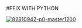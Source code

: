 #FFIX WITH PYTHON

<a href="https://ibb.co/sCjQf79"><img src="https://i.ibb.co/m0Jtjp5/82810942-p0-master1200.jpg" alt="82810942-p0-master1200" border="0"></a>
